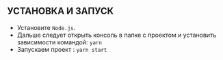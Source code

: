 ## УСТАНОВКА И ЗАПУСК

- Установите `Node.js`.
- Дальше следует открыть консоль в папке с проектом и установить зависимости командой: `yarn`
- Запускаем проект : `yarn start`
